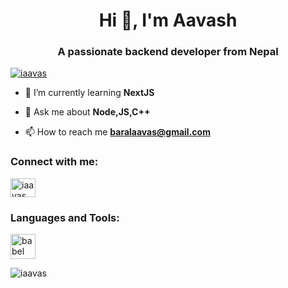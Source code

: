 <h1 align="center">Hi 👋, I'm Aavash</h1>
<h3 align="center">A passionate backend developer from Nepal</h3>

<p align="left"> <a href="https://github.com/ryo-ma/github-profile-trophy"><img src="https://github-profile-trophy.vercel.app/?username=iaavas" alt="iaavas" /></a> </p>

- 🌱 I’m currently learning **NextJS**

- 💬 Ask me about **Node,JS,C++**

- 📫 How to reach me **baralaavas@gmail.com**

<h3 align="left">Connect with me:</h3>
<p align="left">
<a href="https://twitter.com/iaavas" target="blank"><img align="center" src="https://raw.githubusercontent.com/rahuldkjain/github-profile-readme-generator/master/src/images/icons/Social/twitter.svg" alt="iaavas" height="30" width="40" /></a>
</p>

<h3 align="left">Languages and Tools:</h3>
<p align="left"> <a href="https://babeljs.io/" target="_blank" rel="noreferrer"> <img src="https://www.vectorlogo.zone/logos/babeljs/babeljs-icon.svg" alt="babel" width="40" height="40"/> </a> </p>

<p><img align="center" src="https://github-readme-stats.vercel.app/api/top-langs?username=iaavas&show_icons=true&locale=en&layout=compact" alt="iaavas" /></p>
